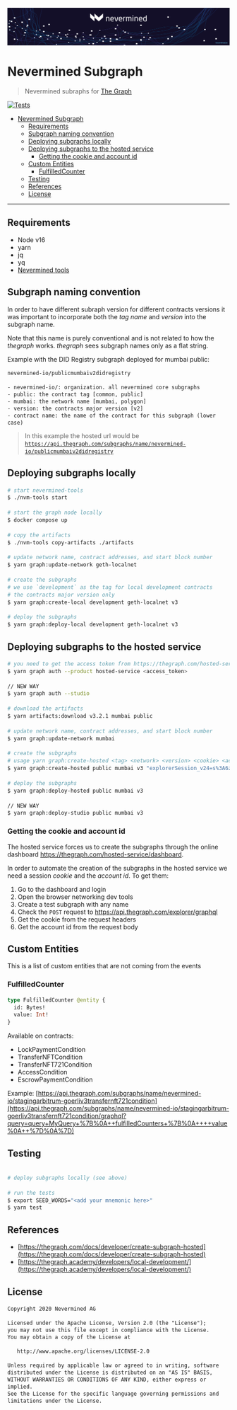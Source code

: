 [![banner](https://raw.githubusercontent.com/nevermined-io/assets/main/images/logo/banner_logo.png)](https://nevermined.io)

# Nevermined Subgraph

> Nevermined subraphs for [The Graph](https://thegraph.com)

[![Tests](https://github.com/nevermined-io/subgraph/workflows/Build/badge.svg)](https://github.com/nevermined-io/subgraph/actions)

- [Nevermined Subgraph](#nevermined-subgraph)
  - [Requirements](#requirements)
  - [Subgraph naming convention](#subgraph-naming-convention)
  - [Deploying subgraphs locally](#deploying-subgraphs-locally)
  - [Deploying subgraphs to the hosted service](#deploying-subgraphs-to-the-hosted-service)
    - [Getting the cookie and account id](#getting-the-cookie-and-account-id)
  - [Custom Entities](#custom-entities)
    - [FulfilledCounter](#fulfilledcounter)
  - [Testing](#testing)
  - [References](#references)
  - [License](#license)

---

## Requirements

- Node v16
- yarn
- jq
- yq
- [Nevermined tools](https://github.com/nevermined-io/nvm-tools)

## Subgraph naming convention

In order to have different subraph version for different contracts versions it was important to incorporate both the _tag name_ and _version_ into the subgraph name.

Note that this name is purely conventional and is not related to how the _thegraph_ works. _thegraph_ sees subgraph names only as a flat string.

Example with the DID Registry subgraph deployed for mumbai public:

```text
nevermined-io/publicmumbaiv2didregistry

- nevermined-io/: organization. all nevermined core subgraphs
- public: the contract tag [common, public]
- mumbai: the network name [mumbai, polygon]
- version: the contracts major version [v2]
- contract name: the name of the contract for this subgraph (lower case)
```

> In this example the hosted url would be [`https://api.thegraph.com/subgraphs/name/nevermined-io/publicmumbaiv2didregistry`](https://api.thegraph.com/subgraphs/name/nevermined-io/publicmumbaiv2didregistry)

## Deploying subgraphs locally

```bash
# start nevermined-tools
$ ./nvm-tools start

# start the graph node locally
$ docker compose up

# copy the artifacts
$ ./nvm-tools copy-artifacts ./artifacts

# update network name, contract addresses, and start block number
$ yarn graph:update-network geth-localnet

# create the subgraphs
# we use `development` as the tag for local development contracts
# the contracts major version only
$ yarn graph:create-local development geth-localnet v3

# deploy the subgraphs
$ yarn graph:deploy-local development geth-localnet v3
```

## Deploying subgraphs to the hosted service

```bash
# you need to get the access token from https://thegraph.com/hosted-service/dashboard and authenticate
$ yarn graph auth --product hosted-service <access_token>

// NEW WAY
$ yarn graph auth --studio

# download the artifacts
$ yarn artifacts:download v3.2.1 mumbai public

# update network name, contract addresses, and start block number
$ yarn graph:update-network mumbai

# create the subgraphs
# usage yarn graph:create-hosted <tag> <network> <version> <cookie> <account id>
$ yarn graph:create-hosted public mumbai v3 "explorerSession_v24=s%3A6zVr0-om..." "MDEy..."

# deploy the subgraphs
$ yarn graph:deploy-hosted public mumbai v3

// NEW WAY
$ yarn graph:deploy-studio public mumbai v3
```

### Getting the cookie and account id

The hosted service forces us to create the subgraphs through the online dashboard https://thegraph.com/hosted-service/dashboard.

In order to automate the creation of the subgraphs in the hosted service we need a session _cookie_ and the _account id_. To get them:

1. Go to the dashboard and login
2. Open the browser networking dev tools
3. Create a test subgraph with any name
4. Check the `POST` request to https://api.thegraph.com/explorer/graphql
5. Get the cookie from the request headers
6. Get the account id from the request body

## Custom Entities

This is a list of custom entities that are not coming from the events

### FulfilledCounter

```graphql
type FulfilledCounter @entity {
  id: Bytes!
  value: Int!
}
```

Available on contracts:

- LockPaymentCondition
- TransferNFTCondition
- TransferNFT721Condition
- AccessCondition
- EscrowPaymentCondition

Example: [https://api.thegraph.com/subgraphs/name/nevermined-io/stagingarbitrum-goerliv3transfernft721condition](https://api.thegraph.com/subgraphs/name/nevermined-io/stagingarbitrum-goerliv3transfernft721condition/graphql?query=query+MyQuery+%7B%0A++fulfilledCounters+%7B%0A++++value%0A++%7D%0A%7D)

## Testing

```bash

# deploy subgraphs locally (see above)

# run the tests
$ export SEED_WORDS="<add your mnemonic here>"
$ yarn test
```

## References

- [https://thegraph.com/docs/developer/create-subgraph-hosted](https://thegraph.com/docs/developer/create-subgraph-hosted)
- [https://thegraph.academy/developers/local-development/](https://thegraph.academy/developers/local-development/)

## License

```
Copyright 2020 Nevermined AG

Licensed under the Apache License, Version 2.0 (the "License");
you may not use this file except in compliance with the License.
You may obtain a copy of the License at

   http://www.apache.org/licenses/LICENSE-2.0

Unless required by applicable law or agreed to in writing, software
distributed under the License is distributed on an "AS IS" BASIS,
WITHOUT WARRANTIES OR CONDITIONS OF ANY KIND, either express or implied.
See the License for the specific language governing permissions and
limitations under the License.
```
